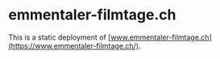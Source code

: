 # emmentaler-filmtage.ch

This is a static deployment of [www.emmentaler-filmtage.ch](https://www.emmentaler-filmtage.ch/).
